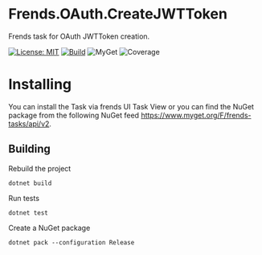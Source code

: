 # Frends.OAuth.CreateJWTToken
Frends task for OAuth JWTToken creation.

[![License: MIT](https://img.shields.io/badge/License-MIT-green.svg)](https://opensource.org/licenses/MIT) 
[![Build](https://github.com/FrendsPlatform/Frends.OAuth/actions/workflows/CreateJWTToken_build_and_test_on_main.yml/badge.svg)](https://github.com/FrendsPlatform/Frends.OAuth/actions)
![MyGet](https://img.shields.io/myget/frends-tasks/v/Frends.OAuth.CreateJWTToken)
![Coverage](https://app-github-custom-badges.azurewebsites.net/Badge?key=FrendsPlatform/Frends.OAuth/Frends.OAuth.CreateJWTToken|main)

# Installing

You can install the Task via frends UI Task View or you can find the NuGet package from the following NuGet feed https://www.myget.org/F/frends-tasks/api/v2.

## Building

Rebuild the project

`dotnet build`

Run tests

`dotnet test`

Create a NuGet package

`dotnet pack --configuration Release`